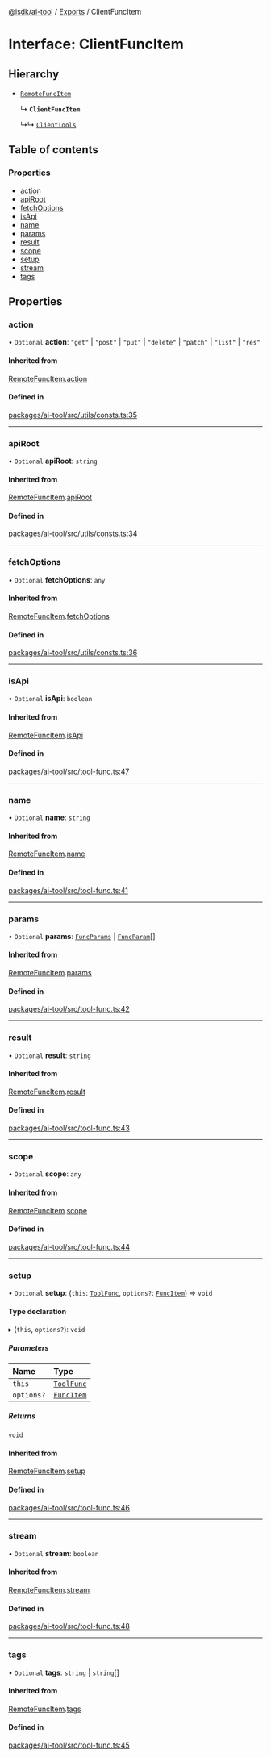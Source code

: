 [@isdk/ai-tool](../README.md) / [Exports](../modules.md) / ClientFuncItem

# Interface: ClientFuncItem

## Hierarchy

- [`RemoteFuncItem`](RemoteFuncItem.md)

  ↳ **`ClientFuncItem`**

  ↳↳ [`ClientTools`](../classes/ClientTools.md)

## Table of contents

### Properties

- [action](ClientFuncItem.md#action)
- [apiRoot](ClientFuncItem.md#apiroot)
- [fetchOptions](ClientFuncItem.md#fetchoptions)
- [isApi](ClientFuncItem.md#isapi)
- [name](ClientFuncItem.md#name)
- [params](ClientFuncItem.md#params)
- [result](ClientFuncItem.md#result)
- [scope](ClientFuncItem.md#scope)
- [setup](ClientFuncItem.md#setup)
- [stream](ClientFuncItem.md#stream)
- [tags](ClientFuncItem.md#tags)

## Properties

### action

• `Optional` **action**: ``"get"`` \| ``"post"`` \| ``"put"`` \| ``"delete"`` \| ``"patch"`` \| ``"list"`` \| ``"res"``

#### Inherited from

[RemoteFuncItem](RemoteFuncItem.md).[action](RemoteFuncItem.md#action)

#### Defined in

[packages/ai-tool/src/utils/consts.ts:35](https://github.com/isdk/ai-tool.js/blob/c88a9f179b129c3f6d28b6a0f9e682e41997bc83/src/utils/consts.ts#L35)

___

### apiRoot

• `Optional` **apiRoot**: `string`

#### Inherited from

[RemoteFuncItem](RemoteFuncItem.md).[apiRoot](RemoteFuncItem.md#apiroot)

#### Defined in

[packages/ai-tool/src/utils/consts.ts:34](https://github.com/isdk/ai-tool.js/blob/c88a9f179b129c3f6d28b6a0f9e682e41997bc83/src/utils/consts.ts#L34)

___

### fetchOptions

• `Optional` **fetchOptions**: `any`

#### Inherited from

[RemoteFuncItem](RemoteFuncItem.md).[fetchOptions](RemoteFuncItem.md#fetchoptions)

#### Defined in

[packages/ai-tool/src/utils/consts.ts:36](https://github.com/isdk/ai-tool.js/blob/c88a9f179b129c3f6d28b6a0f9e682e41997bc83/src/utils/consts.ts#L36)

___

### isApi

• `Optional` **isApi**: `boolean`

#### Inherited from

[RemoteFuncItem](RemoteFuncItem.md).[isApi](RemoteFuncItem.md#isapi)

#### Defined in

[packages/ai-tool/src/tool-func.ts:47](https://github.com/isdk/ai-tool.js/blob/c88a9f179b129c3f6d28b6a0f9e682e41997bc83/src/tool-func.ts#L47)

___

### name

• `Optional` **name**: `string`

#### Inherited from

[RemoteFuncItem](RemoteFuncItem.md).[name](RemoteFuncItem.md#name)

#### Defined in

[packages/ai-tool/src/tool-func.ts:41](https://github.com/isdk/ai-tool.js/blob/c88a9f179b129c3f6d28b6a0f9e682e41997bc83/src/tool-func.ts#L41)

___

### params

• `Optional` **params**: [`FuncParams`](FuncParams.md) \| [`FuncParam`](FuncParam.md)[]

#### Inherited from

[RemoteFuncItem](RemoteFuncItem.md).[params](RemoteFuncItem.md#params)

#### Defined in

[packages/ai-tool/src/tool-func.ts:42](https://github.com/isdk/ai-tool.js/blob/c88a9f179b129c3f6d28b6a0f9e682e41997bc83/src/tool-func.ts#L42)

___

### result

• `Optional` **result**: `string`

#### Inherited from

[RemoteFuncItem](RemoteFuncItem.md).[result](RemoteFuncItem.md#result)

#### Defined in

[packages/ai-tool/src/tool-func.ts:43](https://github.com/isdk/ai-tool.js/blob/c88a9f179b129c3f6d28b6a0f9e682e41997bc83/src/tool-func.ts#L43)

___

### scope

• `Optional` **scope**: `any`

#### Inherited from

[RemoteFuncItem](RemoteFuncItem.md).[scope](RemoteFuncItem.md#scope)

#### Defined in

[packages/ai-tool/src/tool-func.ts:44](https://github.com/isdk/ai-tool.js/blob/c88a9f179b129c3f6d28b6a0f9e682e41997bc83/src/tool-func.ts#L44)

___

### setup

• `Optional` **setup**: (`this`: [`ToolFunc`](../classes/ToolFunc.md), `options?`: [`FuncItem`](FuncItem.md)) => `void`

#### Type declaration

▸ (`this`, `options?`): `void`

##### Parameters

| Name | Type |
| :------ | :------ |
| `this` | [`ToolFunc`](../classes/ToolFunc.md) |
| `options?` | [`FuncItem`](FuncItem.md) |

##### Returns

`void`

#### Inherited from

[RemoteFuncItem](RemoteFuncItem.md).[setup](RemoteFuncItem.md#setup)

#### Defined in

[packages/ai-tool/src/tool-func.ts:46](https://github.com/isdk/ai-tool.js/blob/c88a9f179b129c3f6d28b6a0f9e682e41997bc83/src/tool-func.ts#L46)

___

### stream

• `Optional` **stream**: `boolean`

#### Inherited from

[RemoteFuncItem](RemoteFuncItem.md).[stream](RemoteFuncItem.md#stream)

#### Defined in

[packages/ai-tool/src/tool-func.ts:48](https://github.com/isdk/ai-tool.js/blob/c88a9f179b129c3f6d28b6a0f9e682e41997bc83/src/tool-func.ts#L48)

___

### tags

• `Optional` **tags**: `string` \| `string`[]

#### Inherited from

[RemoteFuncItem](RemoteFuncItem.md).[tags](RemoteFuncItem.md#tags)

#### Defined in

[packages/ai-tool/src/tool-func.ts:45](https://github.com/isdk/ai-tool.js/blob/c88a9f179b129c3f6d28b6a0f9e682e41997bc83/src/tool-func.ts#L45)
